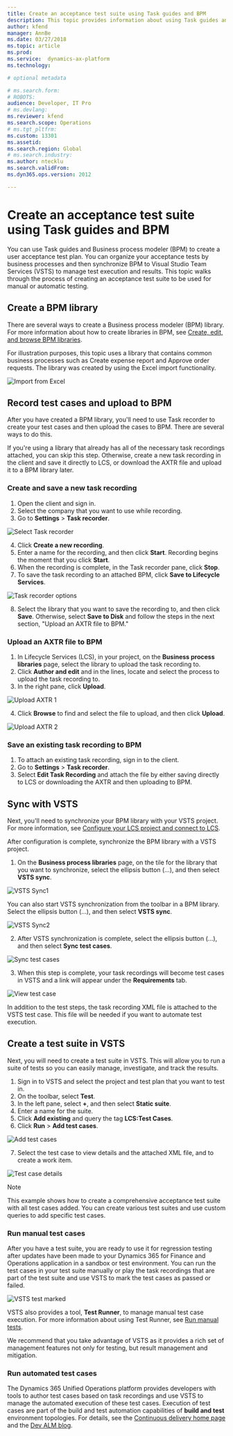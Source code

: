 ```yaml
---
title: Create an acceptance test suite using Task guides and BPM
description: This topic provides information about using Task guides and BOM to create acceptance test suites.
author: kfend
manager: AnnBe
ms.date: 03/27/2018
ms.topic: article
ms.prod: 
ms.service:  dynamics-ax-platform
ms.technology: 

# optional metadata

# ms.search.form: 
# ROBOTS: 
audience: Developer, IT Pro
# ms.devlang: 
ms.reviewer: kfend
ms.search.scope: Operations
# ms.tgt_pltfrm: 
ms.custom: 13301
ms.assetid: 
ms.search.region: Global
# ms.search.industry: 
ms.author: ntecklu
ms.search.validFrom: 
ms.dyn365.ops.version: 2012

---
```


# Create an acceptance test suite using Task guides and BPM

You can use Task guides and Business process modeler (BPM) to create a user acceptance test plan. You can organize your acceptance tests by business processes and then synchronize BPM to Visual Studio Team Services (VSTS) to manage test execution and results. This topic walks through the process of creating an acceptance test suite to be used for manual or automatic testing.

## Create a BPM library

There are several ways to create a Business process modeler (BPM) library. For more information about how to create libraries in BPM, see [Create, edit, and browse BPM libraries](creating-editing-browsing.md).

For illustration purposes, this topic uses a library that contains common business processes such as Create expense report and Approve order requests. The library was created by using the Excel import functionality.  

![Import from Excel](./media/import_from_excel.png.PNG "Import from Excel")

## Record test cases and upload to BPM 

After you have created a BPM library, you'll need to use Task recorder to create your test cases and then upload the cases to BPM. There are several ways to do this. 

If you're using a library that already has all of the necessary task recordings attached, you can skip this step. Otherwise, create a new task recording in the client and save it directly to LCS, or download the AXTR file and upload it to a BPM library later. 

### Create and save a new task recording 
1. Open the client and sign in. 
2. Select the company that you want to use while recording.
3. Go to **Settings** > **Task recorder**.

![Select Task recorder](./media/select_task_recorder.png.PNG "Select Task recorder")

4. Click **Create a new recording**.
5. Enter a name for the recording, and then click **Start**. Recording begins the moment that you click **Start**.
6. When the recording is complete, in the Task recorder pane, click **Stop**.
7. To save the task recording to an attached BPM, click **Save to Lifecycle Services**.

![Task recorder options](./media/task_recorder_options.png.PNG "Task recorder options")

8. Select the library that you want to save the recording to, and then click **Save**. Otherwise, select **Save to Disk** and follow the steps in the next section, "Upload an AXTR file to BPM."

### Upload an AXTR file to BPM 

1. In Lifecycle Services (LCS), in your project, on the **Business process libraries** page, select the library to upload the task recording to.
2. Click **Author and edit** and in the lines, locate and select the process to upload the task recording to.
3. In the right pane, click **Upload**. 

![Upload AXTR 1](./media/upload_axtr_1.png.PNG "Upload AXTR 1")

4. Click **Browse** to find and select the file to upload, and then click **Upload**.

![Upload AXTR 2](./media/upload_axtr_2.png.PNG "Upload AXTR 2")

### Save an existing task recording to BPM

1. To attach an existing task recording, sign in to the client.
2. Go to **Settings** > **Task recorder**.
3. Select **Edit Task Recording** and attach the file by either saving directly to LCS or downloading the AXTR and then uploading to BPM.

## Sync with VSTS   

Next, you'll need to synchronize your BPM library with your VSTS project. For more information, see [Configure your LCS project and connect to LCS](synchronize-bpm-vsts.md#configure-your-lcs-project-to-connect-to-vsts). 

After configuration is complete, synchronize the BPM library with a VSTS project.
1. On the **Business process libraries** page, on the tile for the library that you want to synchronize, select the ellipsis button (…), and then select **VSTS sync**.

![VSTS Sync1](./media/vsts_sync_1.png.png "VSTS Sync1")

You can also start VSTS synchronization from the toolbar in a BPM library. Select the ellipsis button (…), and then select **VSTS sync**.

![VSTS Sync2](./media/vsts_sync_2.png.png "VSTS Sync2")

2. After VSTS synchronization is complete, select the ellipsis button (…), and then select **Sync test cases**.

![Sync test cases](./media/sync_test_case.png.PNG "Sync test cases")

3. When this step is complete, your task recordings will become test cases in VSTS and a link will appear under the **Requirements** tab. 

![View test case](./media/view_test_case.png.PNG "View test case")


In addition to the test steps, the task recording XML file is attached to the VSTS test case. This file will be needed if you want to automate test execution. 

## Create a test suite in VSTS

Next, you will need to create a test suite in VSTS. This will allow you to run a suite of tests so you can easily manage, investigate, and track the results. 

1. Sign in to VSTS and select the project and test plan that you want to test in. 
2. On the toolbar, select **Test**.
3. In the left pane, select **+**, and then select **Static suite**. 
4. Enter a name for the suite.
5. Click **Add existing** and query the tag **LCS:Test Cases**.
6. Click **Run** > **Add test cases**.

![Add test cases](./media/add_test_cases.PNG "Add test cases")
 
7. Select the test case to view details and the attached XML file, and to create a work item.   

![Test case details](./media/test_case_details.png.PNG "Test case details")

 >[!NOTE]
 > This example shows how to create a comprehensive acceptance test suite with all test cases added. You can create various test suites and use custom queries to add specific test cases. 

### Run manual test cases

After you have a test suite, you are ready to use it for regression testing after updates have been made to your Dynamics 365 for Finance and Operations application in a sandbox or test environment. You can run the test cases in your test suite manually or play the task recordings that are part of the test suite and use VSTS to mark the test cases as passed or failed.

![VSTS test marked](./media/vsts_test_marked.png.png "VSTS test marked")

VSTS also provides a tool, **Test Runner**, to manage manual test case execution. For more information about using Test Runner, see [Run manual tests](https://docs.microsoft.com/en-us/vsts/manual-test/getting-started/run-manual-tests).

We recommend that you take advantage of VSTS as it provides a rich set of management features not only for testing, but result management and mitigation.

### Run automated test cases

The Dynamics 365 Unified Operations platform provides developers with tools to author test cases based on task recordings and use VSTS to manage the automated execution of these test cases. Execution of test cases are part of the build and test automation capabilities of **build and test** environment topologies.
For details, see the [Continuous delivery home page](../dev-tools/continuous-delivery-home-page.md) and the [Dev ALM blog](http://blogs.msdn.microsoft.com/axdevalm/).
